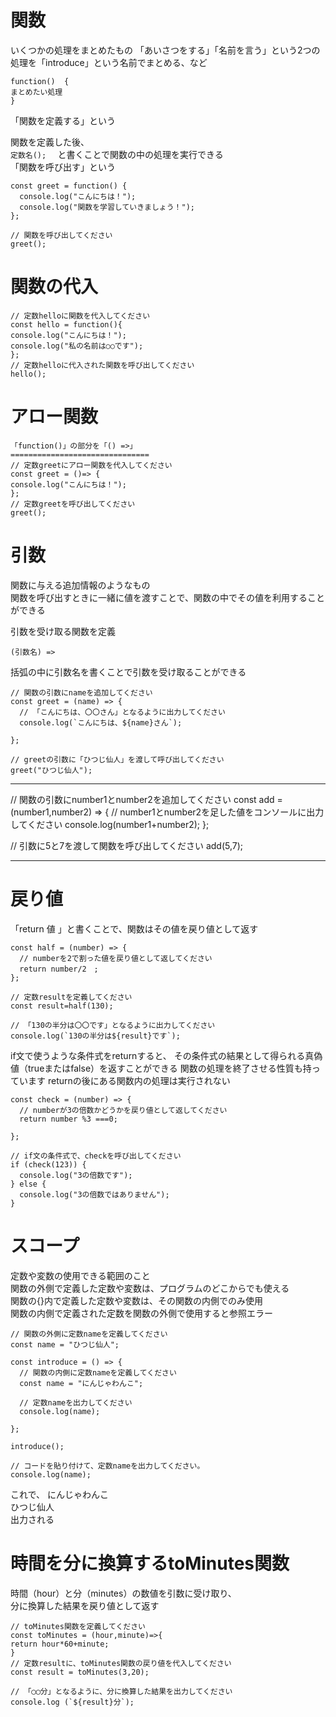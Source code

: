 # 関数  
いくつかの処理をまとめたもの
「あいさつをする」「名前を言う」という2つの処理を「introduce」という名前でまとめる、など  
```
function()  {
まとめたい処理
}
``` 
「関数を定義する」という 

関数を定義した後、  
```定数名();  ```
と書くことで関数の中の処理を実行できる  
「関数を呼び出す」という  
```
const greet = function() {
  console.log("こんにちは！");
  console.log("関数を学習していきましょう！");
};

// 関数を呼び出してください
greet();
```
# 関数の代入  
```
// 定数helloに関数を代入してください
const hello = function(){
console.log("こんにちは！");
console.log("私の名前は○○です");
};
// 定数helloに代入された関数を呼び出してください
hello();
```
# アロー関数  
```
「function()」の部分を「() =>」
===============================  
// 定数greetにアロー関数を代入してください
const greet = ()=> {
console.log("こんにちは！");
};
// 定数greetを呼び出してください
greet();
```
# 引数
関数に与える追加情報のようなもの  
関数を呼び出すときに一緒に値を渡すことで、関数の中でその値を利用することができる

引数を受け取る関数を定義  
```
(引数名) =>
```
括弧の中に引数名を書くことで引数を受け取ることができる
```
// 関数の引数にnameを追加してください
const greet = (name) => {
  // 「こんにちは、〇〇さん」となるように出力してください
  console.log(`こんにちは、${name}さん`);
  
};

// greetの引数に「ひつじ仙人」を渡して呼び出してください
greet("ひつじ仙人");
```
***
// 関数の引数にnumber1とnumber2を追加してください
const add = (number1,number2) => {
  // number1とnumber2を足した値をコンソールに出力してください
 console.log(number1+number2);
};

// 引数に5と7を渡して関数を呼び出してください
add(5,7);
***
# 戻り値
「return 値 」と書くことで、関数はその値を戻り値として返す
```
const half = (number) => {
  // numberを2で割った値を戻り値として返してください
  return number/2　;
};

// 定数resultを定義してください
const result=half(130);

// 「130の半分は〇〇です」となるように出力してください
console.log(`130の半分は${result}です`);
```
if文で使うような条件式をreturnすると、
その条件式の結果として得られる真偽値（trueまたはfalse）を返すことができる
関数の処理を終了させる性質も持っています
returnの後にある関数内の処理は実行されない
```
const check = (number) => {
  // numberが3の倍数かどうかを戻り値として返してください
  return number %3 ===0;
  
};

// if文の条件式で、checkを呼び出してください
if (check(123)) {
  console.log("3の倍数です");
} else {
  console.log("3の倍数ではありません");
}
```

# スコープ
定数や変数の使用できる範囲のこと  
関数の外側で定義した定数や変数は、プログラムのどこからでも使える  
関数の{}内で定義した定数や変数は、その関数の内側でのみ使用  
関数の内側で定義された定数を関数の外側で使用すると参照エラー  
```
// 関数の外側に定数nameを定義してください
const name = "ひつじ仙人";

const introduce = () => {
  // 関数の内側に定数nameを定義してください
  const name = "にんじゃわんこ";

  // 定数nameを出力してください
  console.log(name);
  
};

introduce();

// コードを貼り付けて、定数nameを出力してください。
console.log(name);
```
これで、
にんじゃわんこ  
ひつじ仙人  
出力される  
# 時間を分に換算するtoMinutes関数  
時間（hour）と分（minutes）の数値を引数に受け取り、  
分に換算した結果を戻り値として返す  
```
// toMinutes関数を定義してください
const toMinutes = (hour,minute)=>{
return hour*60+minute;
}
// 定数resultに、toMinutes関数の戻り値を代入してください
const result = toMinutes(3,20);

// 「◯◯分」となるように、分に換算した結果を出力してください
console.log (`${result}分`);
```
